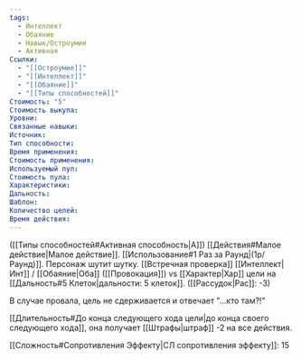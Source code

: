 ```yaml
---
tags:
  - Интеллект
  - Обаяние
  - Навык/Остроумие
  - Активная
Ссылки:
  - "[[Остроумие]]"
  - "[[Интеллект]]"
  - "[[Обаяние]]"
  - "[[Типы способностей]]"
Стоимость: "5"
Стоимость выкупа:
Уровни:
Связанные навыки:
Источник:
Тип способности:
Время применения:
Стоимость применения:
Используемый пул:
Стоимость пула:
Характеристики:
Дальность:
Шаблон:
Количество целей:
Время действия:
---
```

([[Типы способностей#Активная способность|А]]) [[Действия#Малое действие|Малое действие]]. [[Использование#1 Раз за Раунд|(1р/Раунд)]]. Персонаж шутит шутку. [[Встречная проверка]] [[Интеллект|Инт]] / [[Обаяние|Оба]] ([[Провокация]]) vs [[Характер|Хар]] цели на [[Дальность#5 Клеток|дальности: 5 клеток]]. ([[Рассудок|Рас]]: -3)

В случае провала, цель не сдерживается и отвечает "...кто там?!"

[[Длительность#До конца следующего хода цели|до конца своего следующего хода]], она получает [[Штрафы|штраф]] -2 на все действия. 

[[Сложность#Cопротивления Эффекту|СЛ сопротивления эффекту]]: 15